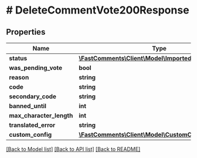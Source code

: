 # # DeleteCommentVote200Response

## Properties

Name | Type | Description | Notes
------------ | ------------- | ------------- | -------------
**status** | [**\FastComments\Client\Model\ImportedAPIStatusFAILED**](ImportedAPIStatusFAILED.md) |  |
**was_pending_vote** | **bool** |  | [optional]
**reason** | **string** |  |
**code** | **string** |  |
**secondary_code** | **string** |  | [optional]
**banned_until** | **int** |  | [optional]
**max_character_length** | **int** |  | [optional]
**translated_error** | **string** |  | [optional]
**custom_config** | [**\FastComments\Client\Model\CustomConfigParameters**](CustomConfigParameters.md) |  | [optional]

[[Back to Model list]](../../README.md#models) [[Back to API list]](../../README.md#endpoints) [[Back to README]](../../README.md)
